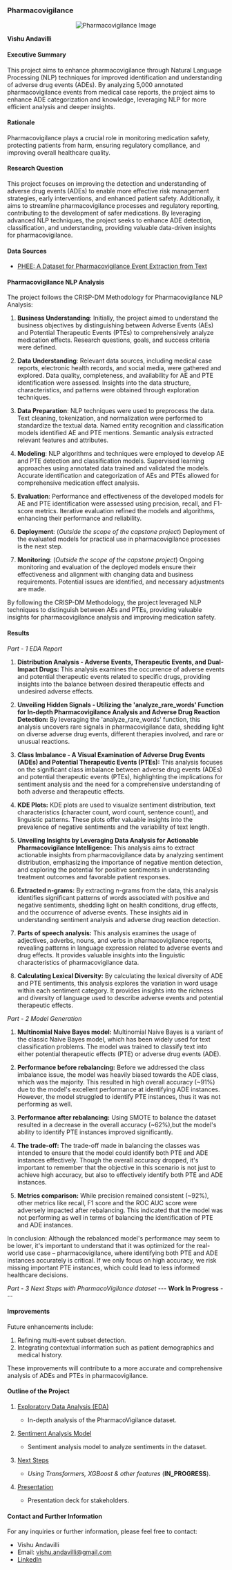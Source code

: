 ### Pharmacovigilance
<p align="center">
  <img src="./pv-main/images/Pharmacovigilance-Market.jpg" alt="Pharmacovigilance Image">
</p>

**Vishu Andavilli**

#### Executive Summary
This project aims to enhance pharmacovigilance through Natural Language Processing (NLP) techniques for improved identification and understanding of adverse drug events (ADEs). By analyzing 5,000 annotated pharmacovigilance events from medical case reports, the project aims to enhance ADE categorization and knowledge, leveraging NLP for more efficient analysis and deeper insights.

#### Rationale
Pharmacovigilance plays a crucial role in monitoring medication safety, protecting patients from harm, ensuring regulatory compliance, and improving overall healthcare quality.

#### Research Question
This project focuses on improving the detection and understanding of adverse drug events (ADEs) to enable more effective risk management strategies, early interventions, and enhanced patient safety. Additionally, it aims to streamline pharmacovigilance processes and regulatory reporting, contributing to the development of safer medications. By leveraging advanced NLP techniques, the project seeks to enhance ADE detection, classification, and understanding, providing valuable data-driven insights for pharmacovigilance.

#### Data Sources
- [PHEE: A Dataset for Pharmacovigilance Event Extraction from Text](https://zenodo.org/record/7689970#.ZF1X3-zMLnQ)

#### Pharmacovigilance NLP Analysis

The project follows the CRISP-DM Methodology for Pharmacovigilance NLP Analysis:

1. **Business Understanding**: Initially, the project aimed to understand the business objectives by distinguishing between Adverse Events (AEs) and Potential Therapeutic Events (PTEs) to comprehensively analyze medication effects. Research questions, goals, and success criteria were defined.

2. **Data Understanding**: Relevant data sources, including medical case reports, electronic health records, and social media, were gathered and explored. Data quality, completeness, and availability for AE and PTE identification were assessed. Insights into the data structure, characteristics, and patterns were obtained through exploration techniques.

3. **Data Preparation**: NLP techniques were used to preprocess the data. Text cleaning, tokenization, and normalization were performed to standardize the textual data. Named entity recognition and classification models identified AE and PTE mentions. Semantic analysis extracted relevant features and attributes.

4. **Modeling**: NLP algorithms and techniques were employed to develop AE and PTE detection and classification models. Supervised learning approaches using annotated data trained and validated the models. Accurate identification and categorization of AEs and PTEs allowed for comprehensive medication effect analysis.

5. **Evaluation**: Performance and effectiveness of the developed models for AE and PTE identification were assessed using precision, recall, and F1-score metrics. Iterative evaluation refined the models and algorithms, enhancing their performance and reliability.

6. **Deployment**: (*Outside the scope of the capstone project*)
Deployment of the evaluated models for practical use in pharmacovigilance processes is the next step.

7. **Monitoring**: (*Outside the scope of the capstone project*)
Ongoing monitoring and evaluation of the deployed models ensure their effectiveness and alignment with changing data and business requirements. Potential issues are identified, and necessary adjustments are made.

By following the CRISP-DM Methodology, the project leveraged NLP techniques to distinguish between AEs and PTEs, providing valuable insights for pharmacovigilance analysis and improving medication safety.

#### Results
*Part - 1 EDA Report*

1. **Distribution Analysis - Adverse Events, Therapeutic Events, and Dual-Impact Drugs:**
This analysis examines the occurrence of adverse events and potential therapeutic events related to specific drugs, providing insights into the balance between desired therapeutic effects and undesired adverse effects.

2. **Unveiling Hidden Signals - Utilizing the 'analyze_rare_words' Function for In-depth Pharmacovigilance Analysis and Adverse Drug Reaction Detection:**
By leveraging the 'analyze_rare_words' function, this analysis uncovers rare signals in pharmacovigilance data, shedding light on diverse adverse drug events, different therapies involved, and rare or unusual reactions.

3. **Class Imbalance - A Visual Examination of Adverse Drug Events (ADEs) and Potential Therapeutic Events (PTEs):**
This analysis focuses on the significant class imbalance between adverse drug events (ADEs) and potential therapeutic events (PTEs), highlighting the implications for sentiment analysis and the need for a comprehensive understanding of both adverse and therapeutic effects.

4. **KDE Plots:**
KDE plots are used to visualize sentiment distribution, text characteristics (character count, word count, sentence count), and linguistic patterns. These plots offer valuable insights into the prevalence of negative sentiments and the variability of text length.

5. **Unveiling Insights by Leveraging Data Analysis for Actionable Pharmacovigilance Intelligence:**
This analysis aims to extract actionable insights from pharmacovigilance data by analyzing sentiment distribution, emphasizing the importance of negative mention detection, and exploring the potential for positive sentiments in understanding treatment outcomes and favorable patient responses.

6. **Extracted n-grams:**
By extracting n-grams from the data, this analysis identifies significant patterns of words associated with positive and negative sentiments, shedding light on health conditions, drug effects, and the occurrence of adverse events. These insights aid in understanding sentiment analysis and adverse drug reaction detection.

7. **Parts of speech analysis:**
This analysis examines the usage of adjectives, adverbs, nouns, and verbs in pharmacovigilance reports, revealing patterns in language expression related to adverse events and drug effects. It provides valuable insights into the linguistic characteristics of pharmacovigilance data.

8. **Calculating Lexical Diversity:**
By calculating the lexical diversity of ADE and PTE sentiments, this analysis explores the variation in word usage within each sentiment category. It provides insights into the richness and diversity of language used to describe adverse events and potential therapeutic effects.

*Part - 2 Model Generation*

1. **Multinomial Naive Bayes model:** Multinomial Naive Bayes is a variant of the classic Naive Bayes model, which has been widely used for text classification problems. The model was trained to classify text into either potential therapeutic effects (PTE) or adverse drug events (ADE).

2. **Performance before rebalancing:** Before we addressed the class imbalance issue, the model was heavily biased towards the ADE class, which was the majority. This resulted in high overall accuracy (~91%) due to the model's excellent performance at identifying ADE instances. However, the model struggled to identify PTE instances, thus it was not performing as well.

3. **Performance after rebalancing:** Using SMOTE to balance the dataset resulted in a decrease in the overall accuracy (~62%),but the model's ability to identify PTE instances improved significantly.

4. **The trade-off:** The trade-off made in balancing the classes was intended to ensure that the model could identify both PTE and ADE instances effectively. Though the overall accuracy dropped, it's important to remember that the objective in this scenario is not just to achieve high accuracy, but also to effectively identify both PTE and ADE instances.

5. **Metrics comparison:** While precision remained consistent (~92%), other metrics like recall, F1 score and the ROC AUC score were adversely impacted after rebalancing. This indicated that the model was not performing as well in terms of balancing the identification of PTE and ADE instances.

In conclusion: Although the rebalanced model's performance may seem to be lower, it's important to understand that it was optimized for the real-world use case – pharmacovigilance, where identifying both PTE and ADE instances accurately is critical. If we only focus on high accuracy, we risk missing important PTE instances, which could lead to less informed healthcare decisions.

*Part - 3 Next Steps with PharmacoVigilance dataset* --- **Work In Progress** ---

#### Improvements
Future enhancements include:
1. Refining multi-event subset detection.
2. Integrating contextual information such as patient demographics and medical history.

These improvements will contribute to a more accurate and comprehensive analysis of ADEs and PTEs in pharmacovigilance.

#### Outline of the Project

1. [Exploratory Data Analysis (EDA)](https://github.com/vandavilli/My-AIML-Portfolio/blob/main/Capstone/pv-main/pv_eda.ipynb)
   - In-depth analysis of the PharmacoVigilance dataset.

2. [Sentiment Analysis Model](https://github.com/vandavilli/My-AIML-Portfolio/blob/main/Capstone/pv-main/pv_model.ipynb)
   - Sentiment analysis model to analyze sentiments in the dataset.

3. [Next Steps](https://github.com/vandavilli/My-AIML-Portfolio/blob/main/Capstone/pv-main/pv_next.ipynb)
   - *Using Transformers, XGBoost & other features* (**IN_PROGRESS**).

4. [Presentation](https://github.com/vandavilli/My-AIML-Portfolio/blob/main/Capstone/presentation/PharmacoVigilance-Final.pdf)
   - Presentation deck for stakeholders.

#### Contact and Further Information

For any inquiries or further information, please feel free to contact:

- Vishu Andavilli
- Email: vishu.andavilli@gmail.com
- [LinkedIn](https://www.linkedin.com/in/vandavilli/)

